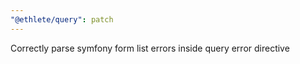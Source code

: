 ```yaml
---
"@ethlete/query": patch
---
```


Correctly parse symfony form list errors inside query error directive
